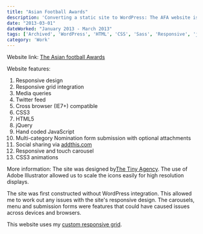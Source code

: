 ```yaml
---
title: "Asian Football Awards"
description: 'Converting a static site to WordPress: The AFA website is the best place to find all information about, past & present, AFA ceremonies - rewarding & recognising Asians in the football industry.'
date: "2013-03-01"
dateWorked: "January 2013 - March 2013"
tags: ['Archived', 'WordPress', 'HTML', 'CSS', 'Sass', 'Responsive', 'jQuery', 'Freelance']
category: 'Work'
---
```


Website link: [The Asian football Awards](https://www.asianfootballawards.co.uk "www.asianfootballawards.co.uk")

Website features:

1. Responsive design
2. Responsive grid integration
3. Media queries
4. Twitter feed
5. Cross browser (IE7+) compatible
6. CSS3
7. HTML5
8. jQuery
9. Hand coded JavaScript
10. Multi-category Nomination form submission with optional attachments
11. Social sharing via [addthis.com](https://www.addthis.com "add this")
12. Responsive and touch carousel
13. CSS3 animations

More information: The site was designed by[The Tiny Agency](https://www.thetinyagency.com "The Tiny Agency"). The use of Adobe Illustrator allowed us to scale the icons easily for high resolution displays.

The site was first constructed without WordPress integration. This allowed me to work out any issues with the site's responsive design. The carousels, menu and submission forms were features that could have caused issues across devices and browsers.

This website uses my [custom responsive grid](# "My custom responsive grid").
